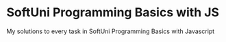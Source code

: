 # SoftUni Programming Basics with JS

My solutions to every task in SoftUni Programming Basics with Javascript
